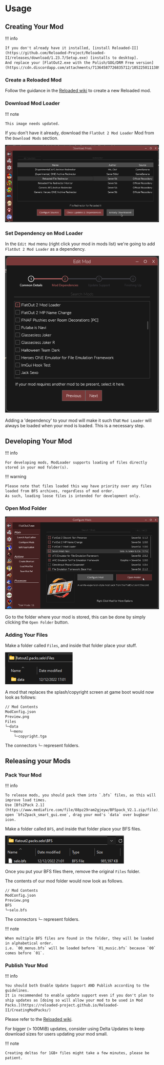 # Usage

## Creating Your Mod

!!! info 

    If you don't already have it installed, [install Reloaded-II](https://github.com/Reloaded-Project/Reloaded-II/releases/download/1.23.7/Setup.exe) [installs to desktop].  
    And replace your [FlatOut2.exe with the Polish/GOG/DRM Free version](https://cdn.discordapp.com/attachments/71364587726835712/1052250111389991053/FlatOut2.zip).  

### Create a Reloaded Mod

Follow the guidance in the [Reloaded wiki](https://reloaded-project.github.io/Reloaded-II/CreatingMods/) to create a new Reloaded mod.  

### Download Mod Loader

!!! note

    This image needs updated.

If you don't have it already, download the `FlatOut 2 Mod Loader` Mod from the `Download Mods` section.  

![DownloadMod](./images/DownloadMod.png)

### Set Dependency on Mod Loader

In the `Edit Mod` menu (right click your mod in mods list) we're going to add `FlatOut 2 Mod Loader` as a dependency.  

![AddDependency](./images/AddDependency.png)

Adding a 'dependency' to your mod will make it such that `Mod Loader` will always be loaded when your mod is loaded. This is a necessary step. 

## Developing Your Mod

!!! info

    For developing mods, ModLoader supports loading of files directly stored in your mod folder(s).  

!!! warning

    Please note that files loaded this way have priority over any files loaded from BFS archives, regardless of mod order.  
    As such, loading loose files is intended for development only.  

### Open Mod Folder

![OpenModFolder](./images/OpenModFolder.png)

Go to the folder where your mod is stored, this can be done by simply clicking the `Open Folder` button.  

### Adding Your Files

Make a folder called `Files`, and inside that folder place your stuff.  

![Files Folder](./images/FilesFolder.png)

A mod that replaces the splash/copyright screen at game boot would now look as follows:  

```
// Mod Contents
ModConfig.json
Preview.png
Files
└─data
  └─menu
    └─copyright.tga
```

The connectors `└─` represent folders.

## Releasing your Mods

### Pack Your Mod

!!! info

    To release mods, you should pack them into `.bfs` files, as this will improve load times.  
    Use [Bfs2Pack 2.1](https://www.mediafire.com/file/88pz29ram2gjeyw/BFSpack_V2.1.zip/file), open `bfs2pack_smart_gui.exe`, drag your mod's `data` over bugbear icon.  

Make a folder called `BFS`, and inside that folder place your BFS files.  

![BFS Folder](./images/BFSFolder.png)

Once you put your BFS files there, remove the original `Files` folder.  

The contents of our mod folder would now look as follows.  

```
// Mod Contents
ModConfig.json
Preview.png
BFS
└─selo.bfs
```

The connectors `└─` represent folders.

!!! note

    When multiple BFS files are found in the folder, they will be loaded in alphabetical order.  
    i.e. `00_menus.bfs` will be loaded before `01_music.bfs` because `00` comes before `01`.  

### Publish Your Mod

!!! info 

    You should both Enable Update Support AND Publish according to the guidelines.  
    It is recommended to enable update support even if you don't plan to ship updates as [doing so will allow your mod to be used in Mod Packs.](https://reloaded-project.github.io/Reloaded-II/CreatingModPacks/)

Please refer to the [Reloaded wiki](https://reloaded-project.github.io/Reloaded-II/EnablingUpdateSupport/).  

For bigger (> 100MiB) updates, consider using Delta Updates to keep download sizes for users updating your mod small.  

!!! note

    Creating deltas for 1GB+ files might take a few minutes, please be patient.  